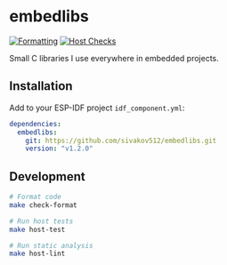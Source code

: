 # embedlibs

[![Formatting](https://github.com/sivakov512/embedlibs/actions/workflows/formatting.yml/badge.svg)](https://github.com/sivakov512/embedlibs/actions/workflows/formatting.yml)
[![Host Checks](https://github.com/sivakov512/embedlibs/actions/workflows/host-checks.yml/badge.svg)](https://github.com/sivakov512/embedlibs/actions/workflows/host-checks.yml)

Small C libraries I use everywhere in embedded projects.

## Installation

Add to your ESP-IDF project `idf_component.yml`:

<!--x-release-please-start-version-->
```yaml
dependencies:
  embedlibs:
    git: https://github.com/sivakov512/embedlibs.git
    version: "v1.2.0"
```
<!--x-release-please-end-->

## Development

```bash
# Format code
make check-format

# Run host tests
make host-test

# Run static analysis
make host-lint
```
